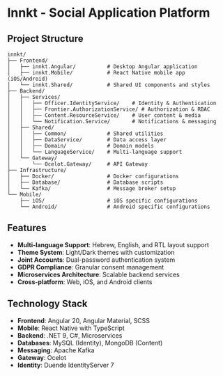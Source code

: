# Innkt - Social Application Platform

## Project Structure

```
innkt/
├── Frontend/
│   ├── innkt.Angular/          # Desktop Angular application
│   ├── innkt.Mobile/           # React Native mobile app (iOS/Android)
│   └── innkt.Shared/           # Shared UI components and styles
├── Backend/
│   ├── Services/
│   │   ├── Officer.IdentityService/    # Identity & Authentication
│   │   ├── Frontier.AuthorizationService/ # Authorization & RBAC
│   │   ├── Content.ResourceService/    # User content & media
│   │   └── Notification.Service/       # Notifications & messaging
│   ├── Shared/
│   │   ├── Common/             # Shared utilities
│   │   ├── DataService/        # Data access layer
│   │   ├── Domain/             # Domain models
│   │   └── LanguageService/    # Multi-language support
│   └── Gateway/
│       └── Ocelot.Gateway/     # API Gateway
├── Infrastructure/
│   ├── Docker/                 # Docker configurations
│   ├── Database/               # Database scripts
│   └── Kafka/                  # Message broker setup
└── Mobile/
    ├── iOS/                    # iOS specific configurations
    └── Android/                # Android specific configurations
```

## Features

- **Multi-language Support**: Hebrew, English, and RTL layout support
- **Theme System**: Light/Dark themes with customization
- **Joint Accounts**: Dual-password authentication system
- **GDPR Compliance**: Granular consent management
- **Microservices Architecture**: Scalable backend services
- **Cross-platform**: Web, iOS, and Android clients

## Technology Stack

- **Frontend**: Angular 20, Angular Material, SCSS
- **Mobile**: React Native with TypeScript
- **Backend**: .NET 9, C#, Microservices
- **Databases**: MySQL (Identity), MongoDB (Content)
- **Messaging**: Apache Kafka
- **Gateway**: Ocelot
- **Identity**: Duende IdentityServer 7
